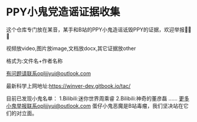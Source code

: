 # PPY小鬼党造谣证据收集

这个仓库专门放在某音，某手和B站的PPY小鬼造谣诋毁PPY的证据，欢迎举报🙂🙂🙂

视频放video,图片放image,文档放docx,其它证据放other

格式为:文件名+作者名称

有问题请联系opljjjyui@outlook.com

最新科学上网地址:https://winver-dev.gitbook.io/tac/

目前已发现小鬼名单：
1.Bilibili:迷你世界周乘睿
2.Bilibili:神奇的董彦磊
......
更多小鬼举报联系opljjjyui@outlook.com
蛋仔小鬼恶魔是B站毒瘤，我们坚决站在它们的对立面。